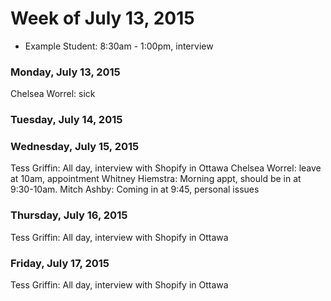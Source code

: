 # Week of July 13, 2015

* Example Student: 8:30am - 1:00pm, interview

### Monday, July 13, 2015
Chelsea Worrel: sick

### Tuesday, July 14, 2015

### Wednesday, July 15, 2015
Tess Griffin: All day, interview with Shopify in Ottawa
Chelsea Worrel: leave at 10am, appointment
Whitney Hiemstra: Morning appt, should be in at 9:30-10am.
Mitch Ashby: Coming in at 9:45, personal issues
### Thursday, July 16, 2015
Tess Griffin: All day, interview with Shopify in Ottawa
### Friday, July 17, 2015
Tess Griffin: All day, interview with Shopify in Ottawa
